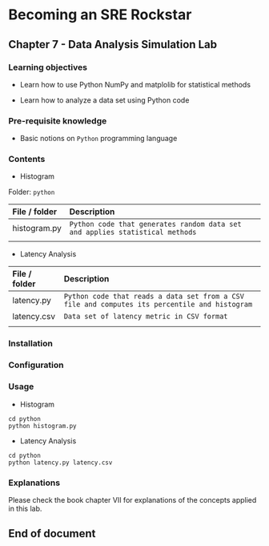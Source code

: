# Becoming an SRE Rockstar

## Chapter 7 - Data Analysis Simulation Lab

### Learning objectives

* Learn how to use Python NumPy and matplolib for statistical methods

* Learn how to analyze a data set using Python code

### Pre-requisite knowledge

* Basic notions on `Python` programming language

### Contents

* Histogram

Folder: `python`

| **File / folder** | **Description** |
|:--------------------------------|:--------------------------------|
| histogram.py | `Python code that generates random data set and applies statistical methods` |
| | |

* Latency Analysis

| **File / folder** | **Description** |
|:--------------------------------|:--------------------------------|
| latency.py | `Python code that reads a data set from a CSV file and computes its percentile and histogram` |
| latency.csv | `Data set of latency metric in CSV format` |
| | |

### Installation

### Configuration

### Usage

* Histogram

```shell
cd python
python histogram.py
```

* Latency Analysis

```shell
cd python
python latency.py latency.csv
```

### Explanations

Please check the book chapter VII for explanations of the concepts applied in this lab.

## End of document
